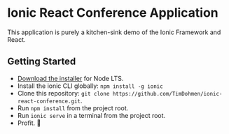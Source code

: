 # Ionic React Conference Application

This application is purely a kitchen-sink demo of the Ionic Framework and React.


## Getting Started

* [Download the installer](https://nodejs.org/) for Node LTS.
* Install the ionic CLI globally: `npm install -g ionic`
* Clone this repository: `git clone https://github.com/TimDohmen/ionic-react-conference.git`.
* Run `npm install` from the project root.
* Run `ionic serve` in a terminal from the project root.
* Profit. :tada:



